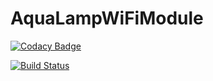 # AquaLampWiFiModule
[![Codacy Badge](https://api.codacy.com/project/badge/Grade/8ba1711329b74dcaaeceb19fd74b9dcc)](https://www.codacy.com/app/matgla/AquaLampWiFiModule?utm_source=github.com&utm_medium=referral&utm_content=matgla/AquaLampWiFiModule&utm_campaign=badger)

[![Build Status](https://travis-ci.org/matgla/AquaLampWiFiModule.svg?branch=master)](https://travis-ci.org/matgla/AquaLampWiFiModule)

